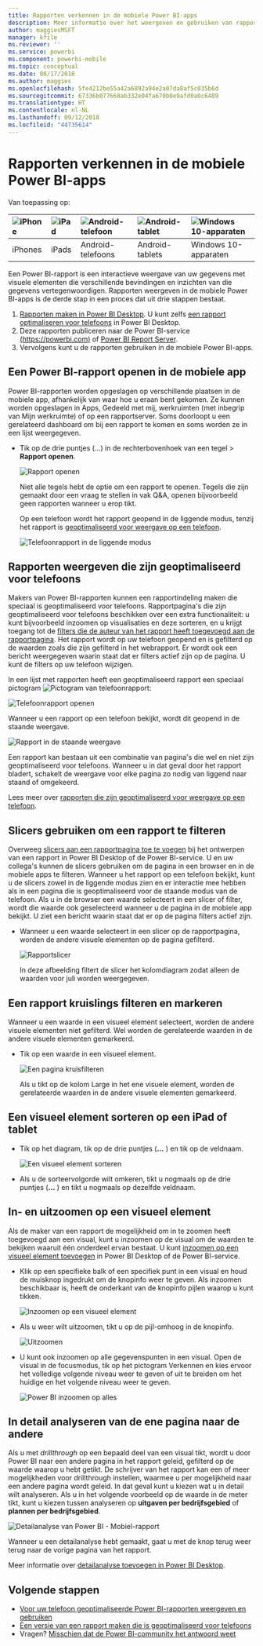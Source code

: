 ```yaml
---
title: Rapporten verkennen in de mobiele Power BI-apps
description: Meer informatie over het weergeven en gebruiken van rapporten in de mobiele Power BI-app op uw telefoon of tablet. U maakt rapporten in de Power BI-service of Power BI Desktop en kunt ze vervolgens gebruiken de mobiele apps.
author: maggiesMSFT
manager: kfile
ms.reviewer: ''
ms.service: powerbi
ms.component: powerbi-mobile
ms.topic: conceptual
ms.date: 08/17/2018
ms.author: maggies
ms.openlocfilehash: 5fe4212be55a42a6892a94e2a07da8af5c035b6d
ms.sourcegitcommit: 67336b077668ab332e04fa670b0e9afd0a0c6489
ms.translationtype: HT
ms.contentlocale: nl-NL
ms.lasthandoff: 09/12/2018
ms.locfileid: "44735614"
---
```

# <a name="explore-reports-in-the-power-bi-mobile-apps"></a>Rapporten verkennen in de mobiele Power BI-apps
Van toepassing op:

| ![iPhone](././media/mobile-reports-in-the-mobile-apps/ios-logo-40-px.png) | ![iPad](././media/mobile-reports-in-the-mobile-apps/ios-logo-40-px.png) | ![Android-telefoon](././media/mobile-reports-in-the-mobile-apps/android-logo-40-px.png) | ![Android-tablet](././media/mobile-reports-in-the-mobile-apps/android-logo-40-px.png) | ![Windows 10-apparaten](./media/mobile-reports-in-the-mobile-apps/win-10-logo-40-px.png) |
|:--- |:--- |:--- |:--- |:--- |
| iPhones |iPads |Android-telefoons |Android-tablets |Windows 10-apparaten |

Een Power BI-rapport is een interactieve weergave van uw gegevens met visuele elementen die verschillende bevindingen en inzichten van die gegevens vertegenwoordigen. Rapporten weergeven in de mobiele Power BI-apps is de derde stap in een proces dat uit drie stappen bestaat.

1. [Rapporten maken in Power BI Desktop](../../desktop-report-view.md). U kunt zelfs [een rapport optimaliseren voor telefoons](mobile-apps-view-phone-report.md) in Power BI Desktop. 
2. Deze rapporten publiceren naar de Power BI-service [(https://powerbi.com)](https://powerbi.com) of [Power BI Report Server](../../report-server/get-started.md).  
3. Vervolgens kunt u de rapporten gebruiken in de mobiele Power BI-apps.

## <a name="open-a-power-bi-report-in-the-mobile-app"></a>Een Power BI-rapport openen in de mobiele app
Power BI-rapporten worden opgeslagen op verschillende plaatsen in de mobiele app, afhankelijk van waar hoe u eraan bent gekomen. Ze kunnen worden opgeslagen in Apps, Gedeeld met mij, werkruimten (met inbegrip van Mijn werkruimte) of op een rapportserver. Soms doorloopt u een gerelateerd dashboard om bij een rapport te komen en soms worden ze in een lijst weergegeven.

* Tik op de drie puntjes (...) in de rechterbovenhoek van een tegel > **Rapport openen**.
  
  ![Rapport openen](./media/mobile-reports-in-the-mobile-apps/power-bi-android-open-report-tile.png)
  
  Niet alle tegels hebt de optie om een rapport te openen. Tegels die zijn gemaakt door een vraag te stellen in vak Q&A, openen bijvoorbeeld geen rapporten wanneer u erop tikt. 
  
  Op een telefoon wordt het rapport geopend in de liggende modus, tenzij het rapport is [geoptimaliseerd voor weergave op een telefoon](mobile-reports-in-the-mobile-apps.md#view-reports-optimized-for-phones).
  
  ![Telefoonrapport in de liggende modus](./media/mobile-reports-in-the-mobile-apps/power-bi-iphone-report-landscape.png)

## <a name="view-reports-optimized-for-phones"></a>Rapporten weergeven die zijn geoptimaliseerd voor telefoons
Makers van Power BI-rapporten kunnen een rapportindeling maken die speciaal is geoptimaliseerd voor telefoons. Rapportpagina's die zijn geoptimaliseerd voor telefoons beschikken over een extra functionaliteit: u kunt bijvoorbeeld inzoomen op visualisaties en deze sorteren, en u krijgt toegang tot de [filters die de auteur van het rapport heeft toegevoegd aan de rapportpagina](mobile-apps-view-phone-report.md#filter-the-report-page-on-a-phone). Het rapport wordt op uw telefoon geopend en is gefilterd op de waarden zoals die zijn gefilterd in het webrapport. Er wordt ook een bericht weergegeven waarin staat dat er filters actief zijn op de pagina. U kunt de filters op uw telefoon wijzigen.

In een lijst met rapporten heeft een geoptimaliseerd rapport een speciaal pictogram ![Pictogram van telefoonrapport](./media/mobile-reports-in-the-mobile-apps/power-bi-phone-report-icon.png):

![Telefoonrapport openen](./media/mobile-reports-in-the-mobile-apps/power-bi-android-phone-report.png)

Wanneer u een rapport op een telefoon bekijkt, wordt dit geopend in de staande weergave.

![Rapport in de staande weergave](./media/mobile-reports-in-the-mobile-apps/07-power-bi-phone-report-portrait.png)

 Een rapport kan bestaan uit een combinatie van pagina's die wel en niet zijn geoptimaliseerd voor telefoons. Wanneer u in dat geval door het rapport bladert, schakelt de weergave voor elke pagina zo nodig van liggend naar staand of omgekeerd.

Lees meer over [rapporten die zijn geoptimaliseerd voor weergave op een telefoon](mobile-apps-view-phone-report.md).

## <a name="use-slicers-to-filter-a-report"></a>Slicers gebruiken om een rapport te filteren
Overweeg [slicers aan een rapportpagina toe te voegen](../../visuals/power-bi-visualization-slicers.md) bij het ontwerpen van een rapport in Power BI Desktop of de Power BI-service. U en uw collega's kunnen de slicers gebruiken om de pagina in een browser en in de mobiele apps te filteren. Wanneer u het rapport op een telefoon bekijkt, kunt u de slicers zowel in de liggende modus zien en er interactie mee hebben als in een pagina die is geoptimaliseerd voor de staande modus van de telefoon. Als u in de browser een waarde selecteert in een slicer of filter, wordt die waarde ook geselecteerd wanneer u de pagina in de mobiele app bekijkt. U ziet een bericht waarin staat dat er op de pagina filters actief zijn.  

* Wanneer u een waarde selecteert in een slicer op de rapportpagina, worden de andere visuele elementen op de pagina gefilterd.
  
  ![Rapportslicer](./media/mobile-reports-in-the-mobile-apps/power-bi-android-tablet-report-slicer.png)
  
  In deze afbeelding filtert de slicer het kolomdiagram zodat alleen de waarden voor juli worden weergegeven.

## <a name="cross-filter-and-highlight-a-report"></a>Een rapport kruislings filteren en markeren
Wanneer u een waarde in een visueel element selecteert, worden de andere visuele elementen niet gefilterd. Wel worden de gerelateerde waarden in de andere visuele elementen gemarkeerd.

* Tik op een waarde in een visueel element.
  
  ![Een pagina kruisfilteren](./media/mobile-reports-in-the-mobile-apps/power-bi-android-tablet-report-highlight.png)
  
  Als u tikt op de kolom Large in het ene visuele element, worden de gerelateerde waarden in de andere visuele elementen gemarkeerd. 

## <a name="sort-a-visual-on-an-ipad-or-a-tablet"></a>Een visueel element sorteren op een iPad of tablet
* Tik op het diagram, tik op de drie puntjes (**...** ) en tik op de veldnaam.
  
   ![Een visueel element sorteren](./media/mobile-reports-in-the-mobile-apps/power-bi-android-tablet-report-sort.png)
* Als u de sorteervolgorde wilt omkeren, tikt u nogmaals op de drie puntjes (**...** ) en tikt u nogmaals op dezelfde veldnaam.

## <a name="drill-down-and-up-in-a-visual"></a>In- en uitzoomen op een visueel element
Als de maker van een rapport de mogelijkheid om in te zoomen heeft toegevoegd aan een visual, kunt u inzoomen op de visual om de waarden te bekijken waaruit één onderdeel ervan bestaat. U kunt [inzoomen op een visueel element toevoegen](../../power-bi-visualization-drill-down.md) in Power BI Desktop of de Power BI-service. 

* Klik op een specifieke balk of een specifiek punt in een visual en houd de muisknop ingedrukt om de knopinfo weer te geven. Als inzoomen beschikbaar is, heeft de onderkant van de knopinfo pijlen waarop u kunt tikken. 
  
  ![Inzoomen op een visueel element](./media/mobile-reports-in-the-mobile-apps/power-bi-mobile-drill-down-tooltip.png)

* Als u weer wilt uitzoomen, tikt u op de pijl-omhoog in de knopinfo.
  
  ![Uitzoomen](./media/mobile-reports-in-the-mobile-apps/power-bi-mobile-drill-up-tooltip.png)

* U kunt ook inzoomen op alle gegevenspunten in een visual. Open de visual in de focusmodus, tik op het pictogram Verkennen en kies ervoor het volledige volgende niveau weer te geven of uit te breiden om het huidige en het volgende niveau weer te geven.

   ![Power BI inzoomen op alles](./media/mobile-reports-in-the-mobile-apps/power-bi-drill-down-all.png)

## <a name="drill-through-from-one-page-to-another"></a>In detail analyseren van de ene pagina naar de andere

Als u met *drillthrough* op een bepaald deel van een visual tikt, wordt u door Power BI naar een andere pagina in het rapport geleid, gefilterd op de waarde waarop u hebt getikt. De schrijver van het rapport kan een of meer mogelijkheden voor drillthrough instellen, waarmee u per mogelijkheid naar een andere pagina wordt geleid. In dat geval kunt u kiezen wat u in detail wilt analyseren. Als u in het volgende voorbeeld op de waarde in de meter tikt, kunt u kiezen tussen analyseren op **uitgaven per bedrijfsgebied** of **plannen per bedrijfsgebied**.

![Detailanalyse van Power BI - Mobiel-rapport](./media/mobile-reports-in-the-mobile-apps/power-bi-mobile-drill-through-it-spent-report.png)

Wanneer u een detailanalyse hebt gemaakt, gaat u met de knop terug weer terug naar de vorige pagina van het rapport.

Meer informatie over [detailanalyse toevoegen in Power BI Desktop](../../desktop-drillthrough.md).

## <a name="next-steps"></a>Volgende stappen
* [Voor uw telefoon geoptimaliseerde Power BI-rapporten weergeven en gebruiken](mobile-apps-view-phone-report.md)
* [Een versie van een rapport maken die is geoptimaliseerd voor telefoons](../../desktop-create-phone-report.md)
* Vragen? [Misschien dat de Power BI-community het antwoord weet](http://community.powerbi.com/)

